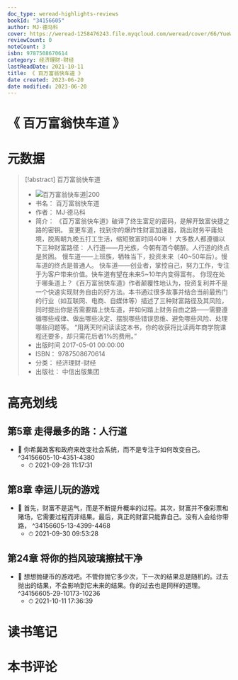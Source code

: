 ```yaml
---
doc_type: weread-highlights-reviews
bookId: "34156605"
author: MJ·德马科
cover: https://weread-1258476243.file.myqcloud.com/weread/cover/66/YueWen_34156605/t7_YueWen_34156605.jpg
reviewCount: 0
noteCount: 3
isbn: 9787508670614
category: 经济理财-财经
lastReadDate: 2021-10-11
title: 《 百万富翁快车道 》
date created: 2023-06-20
date modified: 2023-06-20
---
```


# 《 百万富翁快车道 》

# 元数据

> [!abstract] 百万富翁快车道
> - ![ 百万富翁快车道|200](https://weread-1258476243.file.myqcloud.com/weread/cover/66/YueWen_34156605/t7_YueWen_34156605.jpg)
> - 书名： 百万富翁快车道
> - 作者： MJ·德马科
> - 简介： 《百万富翁快车道》破译了终生富足的密码，是解开致富快捷之路的密钥。 变更车道，找到你的爆炸性财富加速器，跳出财务平庸处境，脱离朝九晚五打工生活，缩短致富时间40年！ 大多数人都遵循以下三种财富路径： 人行道——月光族，今朝有酒今朝醉。人行道的终点是贫困。 慢车道——上班族，牺牲当下，投资未来（40~50年后）。慢车道的终点是普通人。 快车道——创业者，掌控自己，努力工作，专注于为客户带来价值。快车道有望在未来5~10年内变得富有。 你现在处于哪条道上？《百万富翁快车道》作者颠覆性地认为，投资复利并不是一个快速实现财务自由的好方法。本书通过很多故事并结合当前最热门的行业（如互联网、电商、自媒体等）描述了三种财富路径及其风险，同时提出你是否需要踏上快车道，并如何踏上财务自由之路——需要遵循哪些戒律、做出哪些决定、摆脱哪些错误思维、避免哪些风险、处理哪些问题等。 “用两天时间读读这本书，你的收获将比读两年商学院课程还要多，却只需花后者1%的费用。”
> - 出版时间 2017-05-01 00:00:00
> - ISBN： 9787508670614
> - 分类： 经济理财-财经
> - 出版社： 中信出版集团

# 高亮划线

## 第5章 走得最多的路：人行道

- 📌 你希冀政客和政府来改变社会系统，而不是专注于如何改变自己。 ^34156605-10-4351-4380
    - ⏱ 2021-09-28 11:17:31

## 第8章 幸运儿玩的游戏

- 📌 首先，财富不是运气，而是不断提升概率的过程。其次，财富并不像彩票和赌场，它需要过程而非结果。最后，真正的财富只能靠自己。没有人会给你带路， ^34156605-13-4399-4468
    - ⏱ 2021-09-30 09:53:28

## 第24章 将你的挡风玻璃擦拭干净

- 📌 想想抛硬币的游戏吧。不管你抛它多少次，下一次的结果总是随机的。过去抛出的结果，不会影响到它未来的结果。你的过去也是同样的道理。 ^34156605-29-10173-10236
    - ⏱ 2021-10-11 17:36:39

# 读书笔记

# 本书评论
